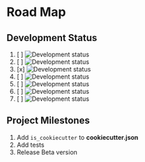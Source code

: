 # Road Map

## Development Status

1. [ ] ![Development status](https://img.shields.io/badge/status-planning-red.svg)
2. [ ] ![Development status](https://img.shields.io/badge/status-pre--alpha-orange.svg)
3. [x] ![Development status](https://img.shields.io/badge/status-alpha-yellow.svg)
4. [ ] ![Development status](https://img.shields.io/badge/status-beta-green.svg)
5. [ ] ![Development status](https://img.shields.io/badge/status-stable-brightgreen.svg)
6. [ ] ![Development status](https://img.shields.io/badge/status-mature-blue.svg)
7. [ ] ![Development status](https://img.shields.io/badge/status-inactive-lightgrey.svg)

## Project Milestones

1. Add `is_cookiecutter` to **cookiecutter.json**
2. Add tests
3. Release Beta version
